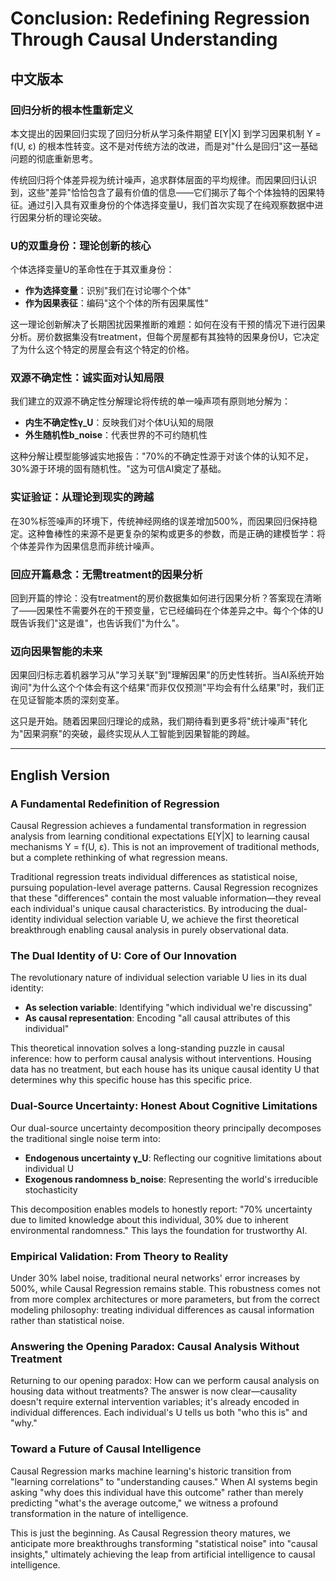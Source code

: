 # Conclusion: Redefining Regression Through Causal Understanding

## 中文版本

### 回归分析的根本性重新定义

本文提出的因果回归实现了回归分析从学习条件期望 E[Y|X] 到学习因果机制 Y = f(U, ε) 的根本性转变。这不是对传统方法的改进，而是对"什么是回归"这一基础问题的彻底重新思考。

传统回归将个体差异视为统计噪声，追求群体层面的平均规律。而因果回归认识到，这些"差异"恰恰包含了最有价值的信息——它们揭示了每个个体独特的因果特征。通过引入具有双重身份的个体选择变量U，我们首次实现了在纯观察数据中进行因果分析的理论突破。

### U的双重身份：理论创新的核心

个体选择变量U的革命性在于其双重身份：
- **作为选择变量**：识别"我们在讨论哪个个体"
- **作为因果表征**：编码"这个个体的所有因果属性"

这一理论创新解决了长期困扰因果推断的难题：如何在没有干预的情况下进行因果分析。房价数据集没有treatment，但每个房屋都有其独特的因果身份U，它决定了为什么这个特定的房屋会有这个特定的价格。

### 双源不确定性：诚实面对认知局限

我们建立的双源不确定性分解理论将传统的单一噪声项有原则地分解为：
- **内生不确定性γ_U**：反映我们对个体U认知的局限
- **外生随机性b_noise**：代表世界的不可约随机性

这种分解让模型能够诚实地报告："70%的不确定性源于对该个体的认知不足，30%源于环境的固有随机性。"这为可信AI奠定了基础。

### 实证验证：从理论到现实的跨越

在30%标签噪声的环境下，传统神经网络的误差增加500%，而因果回归保持稳定。这种鲁棒性的来源不是更复杂的架构或更多的参数，而是正确的建模哲学：将个体差异作为因果信息而非统计噪声。

### 回应开篇悬念：无需treatment的因果分析

回到开篇的悖论：没有treatment的房价数据集如何进行因果分析？答案现在清晰了——因果性不需要外在的干预变量，它已经编码在个体差异之中。每个个体的U既告诉我们"这是谁"，也告诉我们"为什么"。

### 迈向因果智能的未来

因果回归标志着机器学习从"学习关联"到"理解因果"的历史性转折。当AI系统开始询问"为什么这个个体会有这个结果"而非仅仅预测"平均会有什么结果"时，我们正在见证智能本质的深刻变革。

这只是开始。随着因果回归理论的成熟，我们期待看到更多将"统计噪声"转化为"因果洞察"的突破，最终实现从人工智能到因果智能的跨越。

---

## English Version

### A Fundamental Redefinition of Regression

Causal Regression achieves a fundamental transformation in regression analysis from learning conditional expectations E[Y|X] to learning causal mechanisms Y = f(U, ε). This is not an improvement of traditional methods, but a complete rethinking of what regression means.

Traditional regression treats individual differences as statistical noise, pursuing population-level average patterns. Causal Regression recognizes that these "differences" contain the most valuable information—they reveal each individual's unique causal characteristics. By introducing the dual-identity individual selection variable U, we achieve the first theoretical breakthrough enabling causal analysis in purely observational data.

### The Dual Identity of U: Core of Our Innovation

The revolutionary nature of individual selection variable U lies in its dual identity:
- **As selection variable**: Identifying "which individual we're discussing"
- **As causal representation**: Encoding "all causal attributes of this individual"

This theoretical innovation solves a long-standing puzzle in causal inference: how to perform causal analysis without interventions. Housing data has no treatment, but each house has its unique causal identity U that determines why this specific house has this specific price.

### Dual-Source Uncertainty: Honest About Cognitive Limitations

Our dual-source uncertainty decomposition theory principally decomposes the traditional single noise term into:
- **Endogenous uncertainty γ_U**: Reflecting our cognitive limitations about individual U
- **Exogenous randomness b_noise**: Representing the world's irreducible stochasticity

This decomposition enables models to honestly report: "70% uncertainty due to limited knowledge about this individual, 30% due to inherent environmental randomness." This lays the foundation for trustworthy AI.

### Empirical Validation: From Theory to Reality

Under 30% label noise, traditional neural networks' error increases by 500%, while Causal Regression remains stable. This robustness comes not from more complex architectures or more parameters, but from the correct modeling philosophy: treating individual differences as causal information rather than statistical noise.

### Answering the Opening Paradox: Causal Analysis Without Treatment

Returning to our opening paradox: How can we perform causal analysis on housing data without treatments? The answer is now clear—causality doesn't require external intervention variables; it's already encoded in individual differences. Each individual's U tells us both "who this is" and "why."

### Toward a Future of Causal Intelligence

Causal Regression marks machine learning's historic transition from "learning correlations" to "understanding causes." When AI systems begin asking "why does this individual have this outcome" rather than merely predicting "what's the average outcome," we witness a profound transformation in the nature of intelligence.

This is just the beginning. As Causal Regression theory matures, we anticipate more breakthroughs transforming "statistical noise" into "causal insights," ultimately achieving the leap from artificial intelligence to causal intelligence.